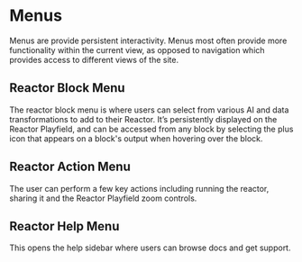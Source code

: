 # Menus
Menus are provide persistent interactivity. Menus most often provide more functionality within the current view, as opposed to navigation which provides access to different views of the site. 

## Reactor Block Menu
The reactor block menu is where users can select from various AI and data transformations to add to their Reactor. It’s persistently displayed on the Reactor Playfield, and can be accessed from any block by selecting the plus icon that appears on a block's output when hovering over the block.

## Reactor Action Menu
The user can perform a few key actions including running the reactor, sharing it and the Reactor Playfield zoom controls.

## Reactor Help Menu
This opens the help sidebar where users can browse docs and get support.